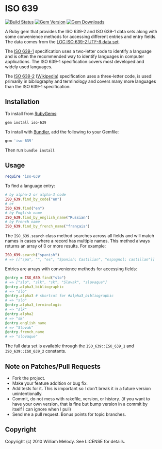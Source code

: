 # ISO 639

[![Build Status](https://img.shields.io/github/actions/workflow/status/xwmx/iso-639/tests.yml?branch=master)](https://github.com/xwmx/iso-639/actions)
[![Gem Version](https://img.shields.io/gem/v/iso-639?color=blue)](http://rubygems.org/gems/iso-639)
[![Gem Downloads](https://img.shields.io/gem/dt/iso-639)](http://rubygems.org/gems/iso-639)

A Ruby gem that provides the ISO 639-2 and ISO 639-1 data sets along with some
convenience methods for accessing different entries and entry fields. The data
comes from the
[LOC ISO 639-2 UTF-8 data set](http://www.loc.gov/standards/iso639-2/ascii_8bits.html).

The [ISO 639-1](http://en.wikipedia.org/wiki/ISO_639-1) specification uses a
two-letter code to identify a language and is often the recommended way to
identify languages in computer applications. The ISO 639-1 specification covers
most developed and widely used languages.

The [ISO 639-2](http://www.loc.gov/standards/iso639-2/)
([Wikipedia](http://en.wikipedia.org/wiki/ISO_639-2)) specification uses a
three-letter code, is used primarily in bibliography and terminology and
covers many more languages than the ISO 639-1 specification.

## Installation

To install from [RubyGems](https://rubygems.org/gems/iso-639):

```bash
gem install iso-639
```

To install with [Bundler](https://bundler.io/), add the following to your
Gemfile:

```ruby
gem 'iso-639'
```

Then run `bundle install`

## Usage

```ruby
require 'iso-639'
```

To find a language entry:

```ruby
# by alpha-2 or alpha-3 code
ISO_639.find_by_code("en")
# or
ISO_639.find("en")
# by English name
ISO_639.find_by_english_name("Russian")
# by French name
ISO_639.find_by_french_name("français")
```

The `ISO_639.search` class method searches across all fields and will
match names in cases where a record has multiple names. This method
always returns an array of 0 or more results. For example:

```ruby
ISO_639.search("spanish")
# => [["spa", "", "es", "Spanish; Castilian", "espagnol; castillan"]]
```

Entries are arrays with convenience methods for accessing fields:

```ruby
@entry = ISO_639.find("slo")
# => ["slo", "slk", "sk", "Slovak", "slovaque"]
@entry.alpha3_bibliographic
# => "slo"
@entry.alpha3 # shortcut for #alpha3_bibliographic
# => "slo"
@entry.alpha3_terminologic
# => "slk"
@entry.alpha2
# => "sk"
@entry.english_name
# => "Slovak"
@entry.french_name
# => "slovaque"
```

The full data set is available through the `ISO_639::ISO_639_1` and
`ISO_639::ISO_639_2` constants.

## Note on Patches/Pull Requests

* Fork the project.
* Make your feature addition or bug fix.
* Add tests for it. This is important so I don't break it in a
  future version unintentionally.
* Commit, do not mess with rakefile, version, or history.
  (if you want to have your own version, that is fine but
   bump version in a commit by itself I can ignore when I pull)
* Send me a pull request. Bonus points for topic branches.

## Copyright

Copyright (c) 2010 William Melody. See LICENSE for details.
